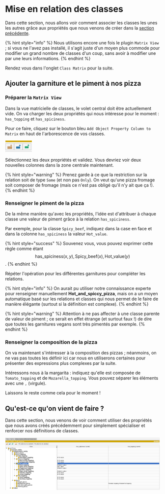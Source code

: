 # Mise en relation des classes

Dans cette section, nous allons voir comment associer les classes les unes les autres grâce aux propriétés que nous venons de créer dans la [section précédente](step4.md).

{% hint style="info" %}
Nous utilisons encore une fois le plugin `Matrix View` ; si vous ne l'avez pas installé, il s'agit juste d'un moyen plus commode pour modifier un grand nombre de classes d'un coup, sans avoir à modifier une par une leurs informations.
{% endhint %}

Rendez vous dans l'onglet `Class Matrix` pour la suite.

## Ajouter la garniture et le piment à nos pizza

### Préparer la `Matrix View`

Dans la vue matricielle de classes, le volet central doit être actuellement vide. On va charger les deux propriétés qui nous intéresse pour le moment : `has_topping` et `has_spiciness`.

Pour ce faire, cliquez sur le bouton bleu `Add Object Property Column to Matrix` en haut de l'arborescence de vos classes.

![Le bouton bleu nous permet d&apos;ajouter les propri&#xE9;t&#xE9;s pr&#xE9;c&#xE9;dentes.](../.gitbook/assets/add_prop_matrix.png)

Sélectionnez les deux propriétés et validez. Vous devriez voir deux nouvelles colonnes dans la zone centrale maintenant.

{% hint style="warning" %}
Prenez garde à ce que la restriction sur la relation soit de type `Some` \(et non pas `Only`\). On veut qu'une pizza fromage soit composer de fromage \(mais ce n'est pas obligé qu'il n'y ait que ça !\).
{% endhint %}

### Renseigner le piment de la pizza

De la même manière qu'avec les propriétés, l'idée est d'attribuer à chaque classe une valeur de piment grâce à la relation `has_spiciness`.

Par exemple, pour la classe `Spicy_beef`, indiquez dans la case en face et dans la colonne `has_spiciness` la valeur `Hot_value`.

{% hint style="success" %}
Souvenez vous, vous pouvez exprimer cette règle comme étant $$\text{has_spiciness}(x,y), \text{Spicy_beef}(x), \text{Hot_value}(y)$$.
{% endhint %}

Répéter l'opération pour les différentes garnitures pour compléter les relations.

{% hint style="info" %}
On aurait pu utiliser notre connaissance experte pour renseigner manuellement **Hot\_and\_spiccy\_pizza**, mais on a un moyen automatique basé sur les relations et classes qui nous permet de le faire de manière élégante \(surtout si la définition est complexe\).
{% endhint %}

{% hint style="warning" %}
Attention à ne pas affecter à une classe parente de valeur de piment ; ce serait en effet étrange \(et surtout faux !\) de dire que toutes les garnitures vegans sont très pimentés par exemple.
{% endhint %}

### Renseigner la composition de la pizza

On va maintenant s'intéresser à la composition des pizzas ; néanmoins, on ne vas pas toutes les définir ici car nous en utiliserons certaines pour présenter des expressions plus complexes par la suite.

Intéressons nous à la margarita : indiquez qu'elle est composée de `Tomato_topping` et de `Mozarella_topping`. Vous pouvez séparer les éléments avec une `,` \(virgule\).

Laissons le reste comme cela pour le moment !

## Qu'est-ce qu'on vient de faire ?

Dans cette section, nous venons de voir comment utiliser des propriétés que nous avons créés précédemment pour simplement spécialiser et renforcer nos définitions de classes.

![Le r&#xE9;sultat final de la partie.](../.gitbook/assets/prop_to_class_matrix.png)

